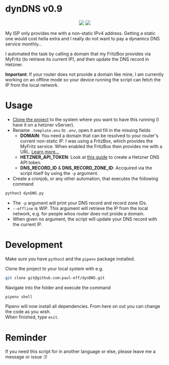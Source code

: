 # dynDNS v0.9
<p align="center">
  <img src="https://img.shields.io/badge/version-0.9-green">
  <img src="https://img.shields.io/badge/python-3.11.4-yellow">
</p>

My ISP only provides me with a non-static IPv4 address. Getting a static one would cost hella extra and I really do not want to pay a dynamics DNS service monthly...

I automated the task by calling a domain that my FritzBox provides via MyFritz (to retrieve its current IP), and then update the DNS record in Hetzner.

**Important**: If your router does not provide a domain like mine, I am currently working on an offline mode so your device running the script can fetch the IP from the local network.

# Usage

- [Clone the project](#development) to the system where you want to have this running (I have it on a hetzner vServer).
- Rename `.template.env` to `.env`, open it and fill in the missing fields
  - **DOMAIN**: You need a domain that can be resolved to your router's current non-static IP. I was using a FritzBox, which provides the MyFritz service. When enabled the FritzBox then provides me with a URL. [Learn more...](https://en.avm.de/service/knowledge-base/dok/FRITZ-Box-7590-AX/1018_Determining-the-MyFRITZ-address-to-directly-access-FRITZ-Box-and-home-network-from-the-internet/)
  - **HETZNER_API_TOKEN**: Look at [this guide](https://docs.hetzner.com/dns-console/dns/general/api-access-token/) to create a Hetzner DNS API token.
  - **DNS_RECORD_ID** & **DNS_RECORD_ZONE_ID**: Accquired via the script itself by using the `-p` argument.
- Create a cronjob, or any  other automation, that executes the following command
```zsh
python3 dynDNS.py
```
- The `-p` argument will print your DNS record and record zone IDs.
- `--offline` is WIP. This argument will retrieve the IP from the local network, e.g. for people whos router does not proide a domain.
- When given no argument, the script will update your DNS record with the current IP.

# Development
Make sure you have `python3` and the `pipenv` package installed.

Clone the project to your local system with e.g.
```zsh
git clone git@github.com:paul-eff/dynDNS.git
```

Navigate into the folder and execute the command 
```zsh
pipenv shell
```

Pipenv will now install all dependencies. From here on out you can change the code as you wish.  
When finished, type `exit`.

# Reminder

If you need this script for in another language or else, please leave me a message or issue :)!
